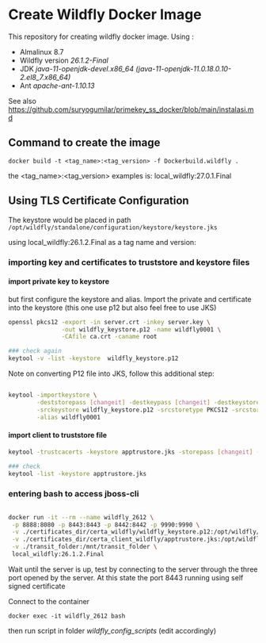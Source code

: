 # Create Wildfly Docker Image

This repository for creating wildfly docker image. Using :
 - Almalinux 8.7 
 - Wildfly version *26.1.2-Final* 
 - JDK *java-11-openjdk-devel.x86_64* *(java-11-openjdk-11.0.18.0.10-2.el8_7.x86_64)* 
 - Ant *apache-ant-1.10.13* 

See also https://github.com/suryogumilar/primekey_ss_docker/blob/main/instalasi.md

## Command to create the image

`docker build -t <tag_name>:<tag_version> -f Dockerbuild.wildfly .`

the &lt;tag_name&gt;:&lt;tag_version&gt; examples is: local_wildfly:27.0.1.Final

## Using TLS Certificate Configuration

The keystore would be placed in path `/opt/wildfly/standalone/configuration/keystore/keystore.jks` 

using local_wildfly:26.1.2.Final as a tag name and version:

### importing key and certificates to truststore and keystore files

#### import private key to keystore

but first configure the keystore and alias. Import the private and certificate into the keystore (this one use p12 but also feel free to use JKS)

```sh
openssl pkcs12 -export -in server.crt -inkey server.key \
               -out wildfly_keystore.p12 -name wildfly0001 \
               -CAfile ca.crt -caname root

### check again
keytool -v -list -keystore  wildfly_keystore.p12

```

Note on converting P12 file into JKS, follow this additional step:

```sh

keytool -importkeystore \
        -deststorepass [changeit] -destkeypass [changeit] -destkeystore wildfly_ks.keystore \
        -srckeystore wildfly_keystore.p12 -srcstoretype PKCS12 -srcstorepass [p12 password] \
        -alias wildfly0001
```


#### import client to truststore file

```sh
keytool -trustcacerts -keystore apptrustore.jks -storepass [changeit] -importcert -alias client -file client.cer

### check
keytool -list -keystore apptrustore.jks
```

### entering bash to access jboss-cli

```sh

docker run -it --rm --name wildfly_2612 \
 -p 8888:8080 -p 8443:8443 -p 8442:8442 -p 9990:9990 \
 -v ./certificates_dir/certa_wildfly/wildfly_keystore.p12:/opt/wildfly/standalone/configuration/keystore/wildfly_keystore.p12:ro \
 -v ./certificates_dir/certa_client_wildfly/apptrustore.jks:/opt/wildfly/standalone/configuration/keystore/truststore.jks \
 -v ./transit_folder:/mnt/transit_folder \
 local_wildfly:26.1.2.Final
```

Wait until the server is up, test by connecting to the server through the three port opened by the server. At this state the port 8443 running using self signed certificate

Connect to the container

`docker exec -it wildfly_2612 bash`

then run script in folder *wildfly_config_scripts* (edit accordingly)
